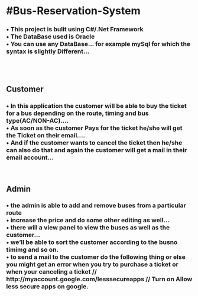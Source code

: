 <h1><b>#Bus-Reservation-System</b></h1>
<h3>•	This project is bulit using C#/.Net Framework<br>
•	The DataBase used is Oracle<br>
•	You can use any DataBase... for example mySql for which the syntax is slightly Different...</h3><br>
<br>
<h2><b>Customer</b></h2>
<h3>•	In this application the customer will be able to buy the ticket for a bus depending on the route, timing and bus type(AC/NON-AC)....<br>
•	As soon as the customer Pays for the ticket he/she will get the Ticket on their email....<br>
•	And if the customer wants to cancel the ticket then he/she can also do that and again the customer will get a mail in their email account...<br></h3>
<br>
<h2><b>Admin</b></h2>
<h3>•	the admin is able to add and remove buses from a particular route<br>
•	increase the price and do some other editing as well…<br>
•	there will a view panel to view the buses as well as the customer…<br>
•	we’ll be able to sort the customer according to the busno timimg and so on.<br>
•	to send a mail to the customer do the following thing or else you might get an error when you try to purchase a ticket or when your canceling a ticket   
// http://myaccount.google.com/lesssecureapps
// Turn on Allow less secure apps on google.
</h3>
